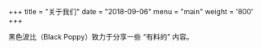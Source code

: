 +++
title = "关于我们"
date = "2018-09-06"
menu = "main"
weight = '800'
+++

黑色波比（Black Poppy）致力于分享一些 “有料的” 内容。

